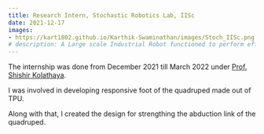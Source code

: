 ```yaml
---
title: Research Intern, Stochastic Robotics Lab, IISc
date: 2021-12-17
images:
- https://kart1802.github.io/Karthik-Swaminathan/images/Stoch_IISc.png
# description: A Large scale Industrial Robot functioned to perform efficient bin packing
---
```


The internship was done from December 2021 till March 2022 under [Prof. Shishir Kolathaya](https://www.shishirny.com/).

I was involved in developing responsive foot of the quadruped made out of TPU.

Along with that, I created the design for strengthing the abduction link of the quadruped.

